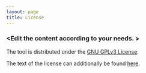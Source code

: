 ```yaml
---
layout: page
title: License
---
```

### \<Edit the content according to your needs. \>
The tool is distributed under the [GNU GPLv3 License](https://www.gnu.org/licenses/gpl-3.0.de.html).

The text of the license can additionally be found [here](https://github.com/saezlab/kinact/blob/master/LICENSE.txt).
